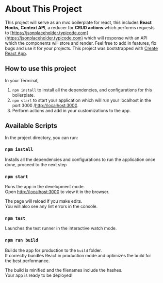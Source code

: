 # About This Project

This project will serve as an mvc boilerplate for react, this includes **React Hooks**, **Context API**, a reducer for **CRUD actions** which performs requests to [https://jsonplaceholder.typicode.com](https://jsonplaceholder.typicode.com) which will response with an API which the components will store and render.
Feel free to add in features, fix bugs and use it for your projects.
This project was bootstrapped with [Create React App](https://github.com/facebook/create-react-app).

## How to use this project
In your Terminal,
  1. ` npm install ` to install all the dependencies, and configurations for this boilerplate.
  2. ` npm start ` to start your application which will run your localhost in the port 3000 /[http://localhost:3000](http://localhost:3000).
  3. Perform actions and add in your customizations to the app.

## Available Scripts

In the project directory, you can run:
### `npm install`
Installs all the dependencies and configurations to run the application
once done, proceed to the next step

### `npm start`

Runs the app in the development mode.<br />
Open [http://localhost:3000](http://localhost:3000) to view it in the browser.

The page will reload if you make edits.<br />
You will also see any lint errors in the console.

### `npm test`

Launches the test runner in the interactive watch mode.<br />

### `npm run build`

Builds the app for production to the `build` folder.<br />
It correctly bundles React in production mode and optimizes the build for the best performance.

The build is minified and the filenames include the hashes.<br />
Your app is ready to be deployed!

